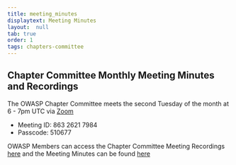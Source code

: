 ```yaml
---
title: meeting_minutes
displaytext: Meeting Minutes
layout:  null
tab: true
order: 1
tags: chapters-committee
---
```


## Chapter Committee Monthly Meeting Minutes and Recordings

The OWASP Chapter Committee meets the second Tuesday of the month at 6 - 7pm UTC via [Zoom](https://us06web.zoom.us/j/86326217984)
* Meeting ID: 863 2621 7984
* Passcode: 510677


OWASP Members can access the Chapter Committee Meeting Recordings [here](https://drive.google.com/drive/folders/188KE7vbm82SClD4ujkkN5y-IYgAF6w0s?usp=share_link) and the Meeting Minutes can be found [here](https://drive.google.com/drive/folders/1kO9qhlr7m4qXRsodOuYAKQNDc3Pqjzob?usp=share_link)

